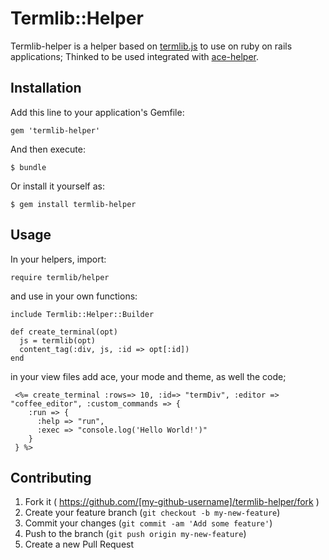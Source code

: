# Termlib::Helper

Termlib-helper is a helper based on
[termlib.js](http://www.masswerk.at/termlib) to use on ruby on rails
applications; Thinked to be used integrated with [ace-helper](https://www.github.com/jahpd/ace-helper).

## Installation

Add this line to your application's Gemfile:

    gem 'termlib-helper'

And then execute:

    $ bundle

Or install it yourself as:

    $ gem install termlib-helper

## Usage

In your helpers, import:

    require termlib/helper

and use in your own functions:

    include Termlib::Helper::Builder
    
    def create_terminal(opt)
      js = termlib(opt)
      content_tag(:div, js, :id => opt[:id])
    end

in your view files add ace, your mode and theme, as well the code; 

     <%= create_terminal :rows=> 10, :id=> "termDiv", :editor => "coffee_editor", :custom_commands => {
        :run => {
          :help => "run",
          :exec => "console.log('Hello World!')"
        }
     } %>
     
## Contributing

1. Fork it ( https://github.com/[my-github-username]/termlib-helper/fork )
2. Create your feature branch (`git checkout -b my-new-feature`)
3. Commit your changes (`git commit -am 'Add some feature'`)
4. Push to the branch (`git push origin my-new-feature`)
5. Create a new Pull Request
